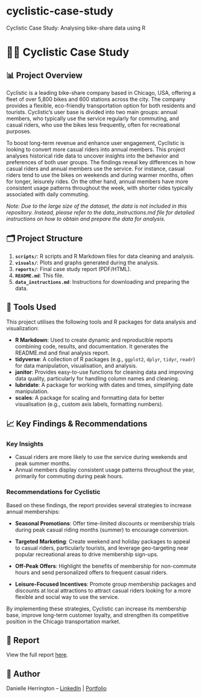 # cyclistic-case-study
Cyclistic Case Study: Analysing bike-share data using R

# 🚴‍♀️ Cyclistic Case Study

## 📊 **Project Overview**

Cyclistic is a leading bike-share company based in Chicago, USA, offering a fleet of over 5,800 bikes and 600 stations across the city. The company provides a flexible, eco-friendly transportation option for both residents and tourists. Cyclistic’s user base is divided into two main groups: annual members, who typically use the service regularly for commuting, and casual riders, who use the bikes less frequently, often for recreational purposes.

To boost long-term revenue and enhance user engagement, Cyclistic is looking to convert more casual riders into annual members. This project analyses historical ride data to uncover insights into the behavior and preferences of both user groups. The findings reveal key differences in how casual riders and annual members use the service. For instance, casual riders tend to use the bikes on weekends and during warmer months, often for longer, leisurely rides. On the other hand, annual members have more consistent usage patterns throughout the week, with shorter rides typically associated with daily commuting.

*Note: Due to the large size of the dataset, the data is not included in this repository. Instead, please refer to the data_instructions.md file for detailed instructions on how to obtain and prepare the data for analysis.*

## 🗂️ **Project Structure**

1. **`scripts/`**: R scripts and R Markdown files for data cleaning and analysis.
2. **`visuals/`**: Plots and graphs generated during the analysis.
3. **`reports/`**: Final case study report (PDF/HTML).
4. **`README.md`**: This file.
5. **`data_instructions.md`**: Instructions for downloading and preparing the data.


## 🔧 **Tools Used**

This project utilises the following tools and R packages for data analysis and visualization:

- **R Markdown**: Used to create dynamic and reproducible reports combining code, results, and documentation. It generates the README.md and final analysis report.
- **tidyverse**: A collection of R packages (e.g., `ggplot2`, `dplyr`, `tidyr`, `readr`) for data manipulation, visualisation, and analysis.
- **janitor**: Provides easy-to-use functions for cleaning data and improving data quality, particularly for handling column names and cleaning.
- **lubridate**: A package for working with dates and times, simplifying date manipulation.
- **scales**: A package for scaling and formatting data for better visualisation (e.g., custom axis labels, formatting numbers).


## 📈 **Key Findings & Recommendations**

### **Key Insights**
- Casual riders are more likely to use the service during weekends and peak summer months.
- Annual members display consistent usage patterns throughout the year, primarily for commuting during peak hours.

### **Recommendations for Cyclistic**
Based on these findings, the report provides several strategies to increase annual memberships:

- **Seasonal Promotions**: Offer time-limited discounts or membership trials during peak casual riding months (summer) to encourage conversion.

- **Targeted Marketing**: Create weekend and holiday packages to appeal to casual riders, particularly tourists, and leverage geo-targeting near popular recreational areas to drive membership sign-ups.

- **Off-Peak Offers**: Highlight the benefits of membership for non-commute hours and send personalized offers to frequent casual riders.

- **Leisure-Focused Incentives**: Promote group membership packages and discounts at local attractions to attract casual riders looking for a more flexible and social way to use the service.

By implementing these strategies, Cyclistic can increase its membership base, improve long-term customer loyalty, and strengthen its competitive position in the Chicago transportation market.

## 📄 **Report**

View the full report [here](reports/case_study.html).

## 👤 **Author**

Danielle Herrington – [LinkedIn](https://www.linkedin.com/in/danielle-herrington-b6412a30a/) | [Portfolio](your-portfolio-url)
